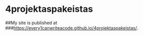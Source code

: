 # 4projektaspakeistas
##My site is published at ###https://every1canwriteacode.github.io/4projektaspakeistas/.
